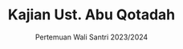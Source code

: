 ---
title: Kajian Ust. Abu Qotadah
subtitle: Pertemuan Wali Santri 2023/2024
alt: Kajian Ust. Abu Qotadah
bgimg: "/uploads/ust-abu-qotadah.jpg"
position: 2
---
